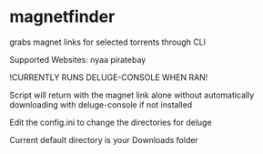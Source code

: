 # magnetfinder
grabs magnet links for selected torrents through CLI

Supported Websites:
  nyaa 
  piratebay


!CURRENTLY RUNS DELUGE-CONSOLE WHEN RAN!

Script will return with the magnet link alone without automatically downloading with deluge-console if not installed


Edit the config.ini to change the directories for deluge

Current default directory is your Downloads folder


